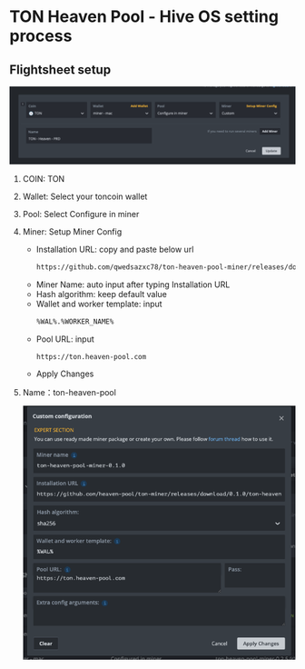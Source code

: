 # TON Heaven Pool - Hive OS setting process

## Flightsheet setup

![alt text](https://github.com/heaven-pool/ton-miner/blob/0.1.0/docs/img/flightsheet.png)

1. COIN: TON
2. Wallet: Select your toncoin wallet
3. Pool: Select Configure in miner
4. Miner: Setup Miner Config
   - Installation URL: copy and paste below url
      ```sh
      https://github.com/qwedsazxc78/ton-heaven-pool-miner/releases/download/0.2.4/ton-heaven-pool-miner-0.2.4-hiveos.tar.gz
      ```
   - Miner Name: auto input after typing Installation URL
   - Hash algorithm: keep default value
   - Wallet and worker template: input
      ```sh
      %WAL%.%WORKER_NAME%
      ```
   - Pool URL: input
      ```sh
      https://ton.heaven-pool.com
      ```
   - Apply Changes
5. Name：ton-heaven-pool

   ![alt text](https://github.com/heaven-pool/ton-miner/blob/0.1.0/docs/img/flightsheet-configuration.png)
